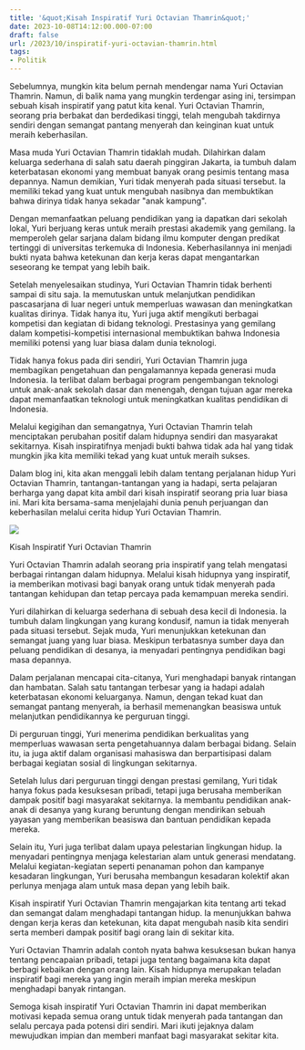 ```yaml
---
title: '&quot;Kisah Inspiratif Yuri Octavian Thamrin&quot;'
date: 2023-10-08T14:12:00.000-07:00
draft: false
url: /2023/10/inspiratif-yuri-octavian-thamrin.html
tags: 
- Politik
---
```


  

Sebelumnya, mungkin kita belum pernah mendengar nama Yuri Octavian Thamrin. Namun, di balik nama yang mungkin terdengar asing ini, tersimpan sebuah kisah inspiratif yang patut kita kenal. Yuri Octavian Thamrin, seorang pria berbakat dan berdedikasi tinggi, telah mengubah takdirnya sendiri dengan semangat pantang menyerah dan keinginan kuat untuk meraih keberhasilan.

  

Masa muda Yuri Octavian Thamrin tidaklah mudah. Dilahirkan dalam keluarga sederhana di salah satu daerah pinggiran Jakarta, ia tumbuh dalam keterbatasan ekonomi yang membuat banyak orang pesimis tentang masa depannya. Namun demikian, Yuri tidak menyerah pada situasi tersebut. Ia memiliki tekad yang kuat untuk mengubah nasibnya dan membuktikan bahwa dirinya tidak hanya sekadar "anak kampung".

  

Dengan memanfaatkan peluang pendidikan yang ia dapatkan dari sekolah lokal, Yuri berjuang keras untuk meraih prestasi akademik yang gemilang. Ia memperoleh gelar sarjana dalam bidang ilmu komputer dengan predikat tertinggi di universitas terkemuka di Indonesia. Keberhasilannya ini menjadi bukti nyata bahwa ketekunan dan kerja keras dapat mengantarkan seseorang ke tempat yang lebih baik.

  

Setelah menyelesaikan studinya, Yuri Octavian Thamrin tidak berhenti sampai di situ saja. Ia memutuskan untuk melanjutkan pendidikan pascasarjana di luar negeri untuk memperluas wawasan dan meningkatkan kualitas dirinya. Tidak hanya itu, Yuri juga aktif mengikuti berbagai kompetisi dan kegiatan di bidang teknologi. Prestasinya yang gemilang dalam kompetisi-kompetisi internasional membuktikan bahwa Indonesia memiliki potensi yang luar biasa dalam dunia teknologi.

  

Tidak hanya fokus pada diri sendiri, Yuri Octavian Thamrin juga membagikan pengetahuan dan pengalamannya kepada generasi muda Indonesia. Ia terlibat dalam berbagai program pengembangan teknologi untuk anak-anak sekolah dasar dan menengah, dengan tujuan agar mereka dapat memanfaatkan teknologi untuk meningkatkan kualitas pendidikan di Indonesia.

  

Melalui kegigihan dan semangatnya, Yuri Octavian Thamrin telah menciptakan perubahan positif dalam hidupnya sendiri dan masyarakat sekitarnya. Kisah inspiratifnya menjadi bukti bahwa tidak ada hal yang tidak mungkin jika kita memiliki tekad yang kuat untuk meraih sukses.

  

Dalam blog ini, kita akan menggali lebih dalam tentang perjalanan hidup Yuri Octavian Thamrin, tantangan-tantangan yang ia hadapi, serta pelajaran berharga yang dapat kita ambil dari kisah inspiratif seorang pria luar biasa ini. Mari kita bersama-sama menjelajahi dunia penuh perjuangan dan keberhasilan melalui cerita hidup Yuri Octavian Thamrin.

  

![](https://cdn1-production-images-kly.akamaized.net/FI0ZFWIwLb7wU4uASdpNEBInyKY=/1231x710/smart/filters:quality(75):strip_icc():format(jpeg)/kly-media-production/medias/857275/original/061296200_1429544199-Preskon-Yaman.jpg)

  

Kisah Inspiratif Yuri Octavian Thamrin

  

Yuri Octavian Thamrin adalah seorang pria inspiratif yang telah mengatasi berbagai rintangan dalam hidupnya. Melalui kisah hidupnya yang inspiratif, ia memberikan motivasi bagi banyak orang untuk tidak menyerah pada tantangan kehidupan dan tetap percaya pada kemampuan mereka sendiri.

  

Yuri dilahirkan di keluarga sederhana di sebuah desa kecil di Indonesia. Ia tumbuh dalam lingkungan yang kurang kondusif, namun ia tidak menyerah pada situasi tersebut. Sejak muda, Yuri menunjukkan ketekunan dan semangat juang yang luar biasa. Meskipun terbatasnya sumber daya dan peluang pendidikan di desanya, ia menyadari pentingnya pendidikan bagi masa depannya.

  

Dalam perjalanan mencapai cita-citanya, Yuri menghadapi banyak rintangan dan hambatan. Salah satu tantangan terbesar yang ia hadapi adalah keterbatasan ekonomi keluarganya. Namun, dengan tekad kuat dan semangat pantang menyerah, ia berhasil memenangkan beasiswa untuk melanjutkan pendidikannya ke perguruan tinggi.

  

Di perguruan tinggi, Yuri menerima pendidikan berkualitas yang memperluas wawasan serta pengetahuannya dalam berbagai bidang. Selain itu, ia juga aktif dalam organisasi mahasiswa dan berpartisipasi dalam berbagai kegiatan sosial di lingkungan sekitarnya.

  

Setelah lulus dari perguruan tinggi dengan prestasi gemilang, Yuri tidak hanya fokus pada kesuksesan pribadi, tetapi juga berusaha memberikan dampak positif bagi masyarakat sekitarnya. Ia membantu pendidikan anak-anak di desanya yang kurang beruntung dengan mendirikan sebuah yayasan yang memberikan beasiswa dan bantuan pendidikan kepada mereka.

  

Selain itu, Yuri juga terlibat dalam upaya pelestarian lingkungan hidup. Ia menyadari pentingnya menjaga kelestarian alam untuk generasi mendatang. Melalui kegiatan-kegiatan seperti penanaman pohon dan kampanye kesadaran lingkungan, Yuri berusaha membangun kesadaran kolektif akan perlunya menjaga alam untuk masa depan yang lebih baik.

  

Kisah inspiratif Yuri Octavian Thamrin mengajarkan kita tentang arti tekad dan semangat dalam menghadapi tantangan hidup. Ia menunjukkan bahwa dengan kerja keras dan ketekunan, kita dapat mengubah nasib kita sendiri serta memberi dampak positif bagi orang lain di sekitar kita.

  

Yuri Octavian Thamrin adalah contoh nyata bahwa kesuksesan bukan hanya tentang pencapaian pribadi, tetapi juga tentang bagaimana kita dapat berbagi kebaikan dengan orang lain. Kisah hidupnya merupakan teladan inspiratif bagi mereka yang ingin meraih impian mereka meskipun menghadapi banyak rintangan.

  

Semoga kisah inspiratif Yuri Octavian Thamrin ini dapat memberikan motivasi kepada semua orang untuk tidak menyerah pada tantangan dan selalu percaya pada potensi diri sendiri. Mari ikuti jejaknya dalam mewujudkan impian dan memberi manfaat bagi masyarakat sekitar kita.